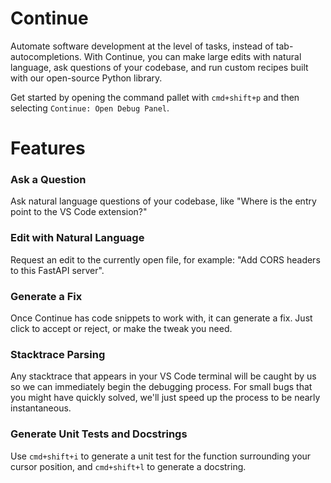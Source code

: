 # Continue

Automate software development at the level of tasks, instead of tab-autocompletions. With Continue, you can make large edits with natural language, ask questions of your codebase, and run custom recipes built with our open-source Python library.

Get started by opening the command pallet with `cmd+shift+p` and then selecting `Continue: Open Debug Panel`.

# Features

### Ask a Question

Ask natural language questions of your codebase, like "Where is the entry point to the VS Code extension?"

### Edit with Natural Language

Request an edit to the currently open file, for example: "Add CORS headers to this FastAPI server".

### Generate a Fix

Once Continue has code snippets to work with, it can generate a fix. Just click to accept or reject, or make the tweak you need.

### Stacktrace Parsing

Any stacktrace that appears in your VS Code terminal will be caught by us so we can immediately begin the debugging process. For small bugs that you might have quickly solved, we'll just speed up the process to be nearly instantaneous.

### Generate Unit Tests and Docstrings

Use `cmd+shift+i` to generate a unit test for the function surrounding your cursor position, and `cmd+shift+l` to generate a docstring.
